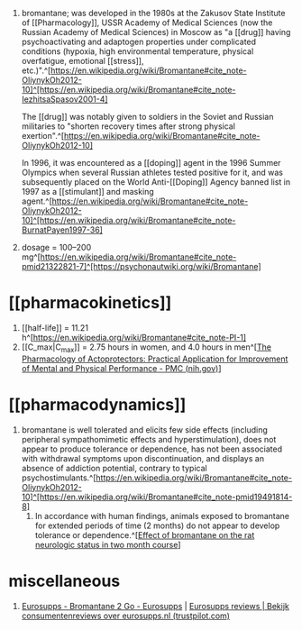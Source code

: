1. bromantane; was developed in the 1980s at the Zakusov State Institute of [[Pharmacology]], USSR Academy of Medical Sciences (now the Russian Academy of Medical Sciences) in Moscow as "a [[drug]] having psychoactivating and adaptogen properties under complicated conditions (hypoxia, high environmental temperature, physical overfatigue, emotional [[stress]], etc.)".^[https://en.wikipedia.org/wiki/Bromantane#cite_note-OliynykOh2012-10]^[https://en.wikipedia.org/wiki/Bromantane#cite_note-IezhitsaSpasov2001-4]
   
   The [[drug]] was notably given to soldiers in the Soviet and Russian militaries to "shorten recovery times after strong physical exertion".^[https://en.wikipedia.org/wiki/Bromantane#cite_note-OliynykOh2012-10]
   
   In 1996, it was encountered as a [[doping]] agent in the 1996 Summer Olympics when several Russian athletes tested positive for it, and was subsequently placed on the World Anti-[[Doping]] Agency banned list in 1997 as a [[stimulant]] and masking agent.^[https://en.wikipedia.org/wiki/Bromantane#cite_note-OliynykOh2012-10]^[https://en.wikipedia.org/wiki/Bromantane#cite_note-BurnatPayen1997-36]
2. dosage = 100–200 mg^[https://en.wikipedia.org/wiki/Bromantane#cite_note-pmid21322821-7]^[https://psychonautwiki.org/wiki/Bromantane]

# [[pharmacokinetics]]
1. [[half-life]] = 11.21 h^[https://en.wikipedia.org/wiki/Bromantane#cite_note-PI-1]
2. [[C_max|C<sub>max</sub>]] = 2.75 hours in women, and 4.0 hours in men^[[The Pharmacology of Actoprotectors: Practical Application for Improvement of Mental and Physical Performance - PMC (nih.gov)](https://www.ncbi.nlm.nih.gov/pmc/articles/PMC3762282/)]

# [[pharmacodynamics]]
1. bromantane is well tolerated and elicits few side effects (including peripheral sympathomimetic effects and hyperstimulation), does not appear to produce tolerance or dependence, has not been associated with withdrawal symptoms upon discontinuation, and displays an absence of addiction potential, contrary to typical psychostimulants.^[https://en.wikipedia.org/wiki/Bromantane#cite_note-OliynykOh2012-10]^[https://en.wikipedia.org/wiki/Bromantane#cite_note-pmid19491814-8]
	1. In accordance with human findings, animals exposed to bromantane for extended periods of time (2 months) do not appear to develop tolerance or dependence.^[[Effect of bromantane on the rat neurologic status in two month course](https://pubmed.ncbi.nlm.nih.gov/11109517/)]

# miscellaneous
1. [Eurosupps - Bromantane 2 Go - Eurosupps](https://eurosupps.nl/en/webshop/nootropics/eurosupps-bromantane-2-go/) | [Eurosupps reviews | Bekijk consumentenreviews over eurosupps.nl (trustpilot.com)](https://nl.trustpilot.com/review/eurosupps.nl)